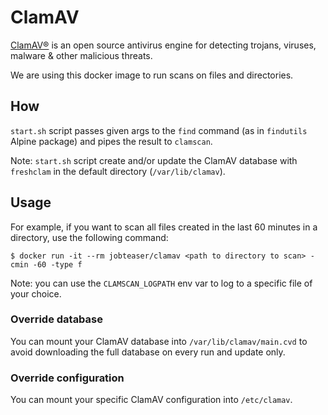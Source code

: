 # ClamAV

[ClamAV®](https://www.clamav.net/) is an open source antivirus engine for detecting trojans, viruses, malware & other malicious threats.

We are using this docker image to run scans on files and directories.

## How

`start.sh` script passes given args to the `find` command (as in `findutils` Alpine package) and pipes the result to `clamscan`.

Note: `start.sh` script create and/or update the ClamAV database with `freshclam` in the default directory (`/var/lib/clamav`).

## Usage

For example, if you want to scan all files created in the last 60 minutes in a directory, use the following command:
```
$ docker run -it --rm jobteaser/clamav <path to directory to scan> -cmin -60 -type f
```

Note: you can use the `CLAMSCAN_LOGPATH` env var to log to a specific file of your choice.

### Override database

You can mount your ClamAV database into `/var/lib/clamav/main.cvd` to avoid downloading the full database on every run and update only.

### Override configuration

You can mount your specific ClamAV configuration into `/etc/clamav`.
